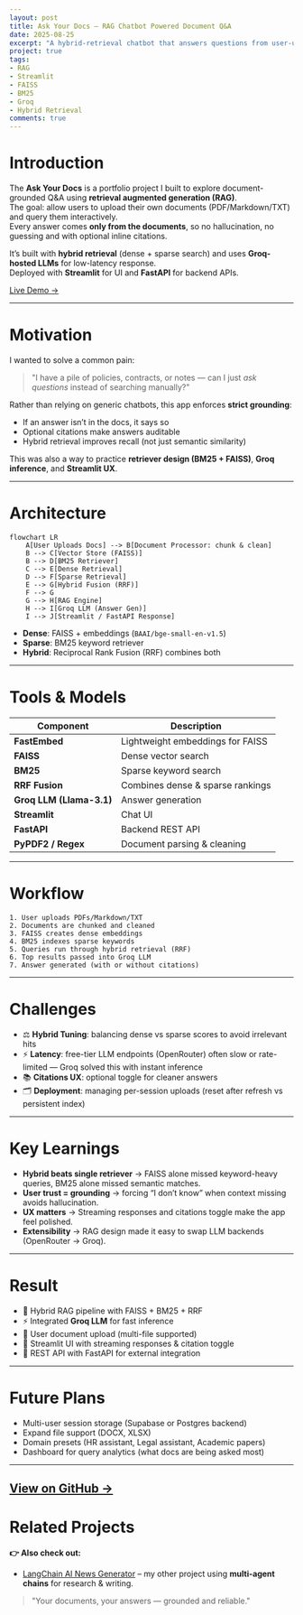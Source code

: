 ```yaml
---
layout: post
title: Ask Your Docs – RAG Chatbot Powered Document Q&A
date: 2025-08-25
excerpt: "A hybrid-retrieval chatbot that answers questions from user-uploaded documents using FAISS, BM25, Groq, and Streamlit."
project: true
tags:
- RAG
- Streamlit
- FAISS
- BM25
- Groq
- Hybrid Retrieval
comments: true
---
```


# Introduction

The **Ask Your Docs** is a portfolio project I built to explore document-grounded Q&A using **retrieval augmented generation (RAG)**.  
The goal: allow users to upload their own documents (PDF/Markdown/TXT) and query them interactively.  
Every answer comes **only from the documents**, so no hallucination, no guessing and with optional inline citations.

It’s built with **hybrid retrieval** (dense + sparse search) and uses **Groq-hosted LLMs** for low-latency response.  
Deployed with **Streamlit** for UI and **FastAPI** for backend APIs.

[Live Demo →](https://rag-chatbot-assistant.streamlit.app/)

---

# Motivation

I wanted to solve a common pain:  
> "I have a pile of policies, contracts, or notes — can I just *ask questions* instead of searching manually?"

Rather than relying on generic chatbots, this app enforces **strict grounding**:  
- If an answer isn’t in the docs, it says so  
- Optional citations make answers auditable  
- Hybrid retrieval improves recall (not just semantic similarity)  

This was also a way to practice **retriever design (BM25 + FAISS)**, **Groq inference**, and **Streamlit UX**.

---

# Architecture

```mermaid
flowchart LR
    A[User Uploads Docs] --> B[Document Processor: chunk & clean]
    B --> C[Vector Store (FAISS)]
    B --> D[BM25 Retriever]
    C --> E[Dense Retrieval]
    D --> F[Sparse Retrieval]
    E --> G[Hybrid Fusion (RRF)]
    F --> G
    G --> H[RAG Engine]
    H --> I[Groq LLM (Answer Gen)]
    I --> J[Streamlit / FastAPI Response]
```

- **Dense**: FAISS + embeddings (`BAAI/bge-small-en-v1.5`)  
- **Sparse**: BM25 keyword retriever  
- **Hybrid**: Reciprocal Rank Fusion (RRF) combines both  

---

# Tools & Models

| Component     | Description |
|---------------|-------------|
| **FastEmbed** | Lightweight embeddings for FAISS |
| **FAISS** | Dense vector search |
| **BM25** | Sparse keyword search |
| **RRF Fusion** | Combines dense & sparse rankings |
| **Groq LLM (Llama-3.1)** | Answer generation |
| **Streamlit** | Chat UI |
| **FastAPI** | Backend REST API |
| **PyPDF2 / Regex** | Document parsing & cleaning |

---

# Workflow

```text
1. User uploads PDFs/Markdown/TXT
2. Documents are chunked and cleaned
3. FAISS creates dense embeddings
4. BM25 indexes sparse keywords
5. Queries run through hybrid retrieval (RRF)
6. Top results passed into Groq LLM
7. Answer generated (with or without citations)
```

---

# Challenges

- ⚖️ **Hybrid Tuning**: balancing dense vs sparse scores to avoid irrelevant hits  
- ⚡ **Latency**: free-tier LLM endpoints (OpenRouter) often slow or rate-limited — Groq solved this with instant inference  
- 📚 **Citations UX**: optional toggle for cleaner answers  
- 🗂️ **Deployment**: managing per-session uploads (reset after refresh vs persistent index)  

---

# Key Learnings

- **Hybrid beats single retriever** → FAISS alone missed keyword-heavy queries, BM25 alone missed semantic matches.  
- **User trust = grounding** → forcing “I don’t know” when context missing avoids hallucination.  
- **UX matters** → Streaming responses and citations toggle make the app feel polished.  
- **Extensibility** → RAG design made it easy to swap LLM backends (OpenRouter → Groq).  

---

# Result

- 🧠 Hybrid RAG pipeline with FAISS + BM25 + RRF  
- ⚡ Integrated **Groq LLM** for fast inference  
- 📑 User document upload (multi-file supported)  
- 💬 Streamlit UI with streaming responses & citation toggle  
- 🧪 REST API with FastAPI for external integration  

---

# Future Plans

- Multi-user session storage (Supabase or Postgres backend)  
- Expand file support (DOCX, XLSX)  
- Domain presets (HR assistant, Legal assistant, Academic papers)  
- Dashboard for query analytics (what docs are being asked most)  

---
[View on GitHub →](https://github.com/malindard/rag-chatbot-assistant)
---

# Related Projects

**👉 Also check out:**  
- [LangChain AI News Generator](https://malindard.github.io//ai-news-generator/) – my other project using **multi-agent chains** for research & writing.  

> "Your documents, your answers — grounded and reliable."
